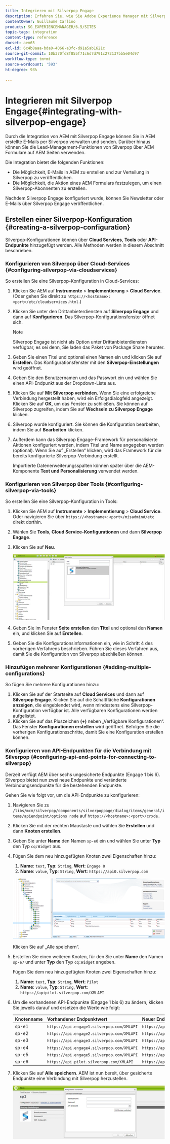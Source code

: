 ```yaml
---
title: Integrieren mit Silverpop Engage
description: Erfahren Sie, wie Sie Adobe Experience Manager mit Silverpop Engage integrieren.
contentOwner: Guillaume Carlino
products: SG_EXPERIENCEMANAGER/6.5/SITES
topic-tags: integration
content-type: reference
docset: aem65
exl-id: 6c4b8aaa-bda0-4066-a3fc-d91a5ab1621c
source-git-commit: 10b370fd8f855f71c6d7d791c272137bb5e04d97
workflow-type: tm+mt
source-wordcount: '593'
ht-degree: 93%

---
```


# Integrieren mit Silverpop Engage{#integrating-with-silverpop-engage}

<!-- THIS ENTIRE TOPIC APPEARS OBSOLETE BECAUSE SILVERPOP NO LONGER EXISTS AND THERE ARE NO REDIRECTS FOR THE DOWNLOAD URL BELOW THAT IS 404.
>[!NOTE]
>
>Silverpop integration is **not** available out of the box. Download the Silverpop integration package `https://www.adobeaemcloud.com/content/marketplace/marketplaceProxy.html?packagePath=/content/companies/public/adobe/packages/aem620/product/cq-mcm-integrations-silverpop-content` from Package Share and install it on your instance. After you have installed the package, you can configure it as described in this document. -->

Durch die Integration von AEM mit Silverpop Engage können Sie in AEM erstellte E-Mails per Silverpop verwalten und senden. Darüber hinaus können Sie die Lead-Management-Funktionen von Silverpop über AEM Formulare auf AEM Seiten verwenden.

Die Integration bietet die folgenden Funktionen:

* Die Möglichkeit, E-Mails in AEM zu erstellen und zur Verteilung in Silverpop zu veröffentlichen.
* Die Möglichkeit, die Aktion eines AEM Formulars festzulegen, um einen Silverpop-Abonnenten zu erstellen.

Nachdem Silverpop Engage konfiguriert wurde, können Sie Newsletter oder E-Mails über Silverpop Engage veröffentlichen.

## Erstellen einer Silverpop-Konfiguration {#creating-a-silverpop-configuration}

Silverpop-Konfigurationen können über **Cloud Services**, **Tools** oder **API-Endpunkte** hinzugefügt werden. Alle Methoden werden in diesem Abschnitt beschrieben.

### Konfigurieren von Silverpop über Cloud-Services {#configuring-silverpop-via-cloudservices}

So erstellen Sie eine Silverpop-Konfiguration in Cloud-Services:

1. Klicken Sie AEM auf **Instrumente** > **Implementierung** > **Cloud Service**. (Oder gehen Sie direkt zu `https://<hostname>:<port>/etc/cloudservices.html`.)
1. Klicken Sie unter den Drittanbieterdiensten auf **Silverpop Engage** und dann auf **Konfigurieren**. Das Silverpop-Konfigurationsfenster öffnet sich.

   >[!NOTE]
   >
   >Silverpop Engage ist nicht als Option unter Drittanbieterdiensten verfügbar, es sei denn, Sie laden das Paket von Package Share herunter.

1. Geben Sie einen Titel und optional einen Namen ein und klicken Sie auf **Erstellen**. Das Konfigurationsfenster mit den **Silverpop-Einstellungen** wird geöffnet.
1. Geben Sie den Benutzernamen und das Passwort ein und wählen Sie einen API-Endpunkt aus der Dropdown-Liste aus.
1. Klicken Sie auf **Mit Silverpop verbinden.** Wenn Sie eine erfolgreiche Verbindung hergestellt haben, wird ein Erfolgsdialogfeld angezeigt. Klicken Sie auf **OK**, um das Fenster zu schließen. Sie können auf Silverpop zugreifen, indem Sie auf **Wechseln zu Silverpop Engage** klicken.
1. Silverpop wurde konfiguriert. Sie können die Konfiguration bearbeiten, indem Sie auf **Bearbeiten** klicken.
1. Außerdem kann das Silverpop Engage-Framework für personalisierte Aktionen konfiguriert werden, indem Titel und Name angegeben werden (optional). Wenn Sie auf „Erstellen“ klicken, wird das Framework für die bereits konfigurierte Silverpop-Verbindung erstellt.

   Importierte Datenerweiterungsspalten können später über die AEM-Komponente **Text und Personalisierung** verwendet werden.

### Konfigurieren von Silverpop über Tools {#configuring-silverpop-via-tools}

So erstellen Sie eine Silverpop-Konfiguration in Tools:

1. Klicken Sie AEM auf **Instrumente** > **Implementierung** > **Cloud Service**. Oder navigieren Sie über `https://<hostname>:<port>/misadmin#/etc` direkt dorthin.
1. Wählen Sie **Tools**, **Cloud Service-Konfigurationen** und dann **Silverpop Engage**.
1. Klicken Sie auf **Neu**.

   ![chlimage_1-6](assets/chlimage_1-6.jpeg)

1. Geben Sie im Fenster **Seite erstellen** den **Titel** und optional den **Namen** ein, und klicken Sie auf **Erstellen**.
1. Geben Sie die Konfigurationsinformationen ein, wie in Schritt 4 des vorherigen Verfahrens beschrieben. Führen Sie dieses Verfahren aus, damit Sie die Konfiguration von Silverpop abschließen können.

### Hinzufügen mehrerer Konfigurationen {#adding-multiple-configurations}

So fügen Sie mehrere Konfigurationen hinzu:

1. Klicken Sie auf der Startseite auf **Cloud Services** und dann auf **Silverpop Engage**. Klicken Sie auf die Schaltfläche **Konfigurationen anzeigen**, die eingeblendet wird, wenn mindestens eine Silverpop-Konfiguration verfügbar ist. Alle verfügbaren Konfigurationen werden aufgelistet.
1. Klicken Sie auf das Pluszeichen **(+)** neben „Verfügbare Konfigurationen“. Das Fenster **Konfigurationen erstellen** wird geöffnet. Befolgen Sie die vorherigen Konfigurationsschritte, damit Sie eine Konfiguration erstellen können.

### Konfigurieren von API-Endpunkten für die Verbindung mit Silverpop {#configuring-api-end-points-for-connecting-to-silverpop}

Derzeit verfügt AEM über sechs ungesicherte Endpunkte (Engage 1 bis 6). Silverpop bietet nun zwei neue Endpunkte und veränderte Verbindungsendpunkte für die bestehenden Endpunkte.

Gehen Sie wie folgt vor, um die API-Endpunkte zu konfigurieren:

1. Navigieren Sie zu `/libs/mcm/silverpop/components/silverpoppage/dialog/items/general/items/apiendpoint/options node` auf `https://<hostname>:<port>/crxde.`
1. Klicken Sie mit der rechten Maustaste und wählen Sie **Erstellen** und dann **Knoten erstellen**.
1. Geben Sie unter **Name** den Namen `sp-e0` ein und wählen Sie unter **Typ** den Typ `cq:Widget` aus.
1. Fügen Sie dem neu hinzugefügten Knoten zwei Eigenschaften hinzu:

   1. **Name**: `text`, **Typ**: `String`, **Wert**: `Engage 0`
   1. **Name**: `value`, **Typ**: `String`, **Wert**: `https://api0.silverpop.com`

   ![chlimage_1-42](assets/chlimage_1-42.png)

   Klicken Sie auf „Alle speichern“.

1. Erstellen Sie einen weiteren Knoten, für den Sie unter **Name** den Namen `sp-e7` und unter **Typ** den Typ `cq:Widget` angeben.

   Fügen Sie dem neu hinzugefügten Knoten zwei Eigenschaften hinzu:

   1. **Name**: `text`, **Typ**: `String`, **Wert**: `Pilot`
   1. **Name**: `value`, **Typ**: `String`, **Wert**: `https://apipilot.silverpop.com/XMLAPI`

1. Um die vorhandenen API-Endpunkte (Engage 1 bis 6) zu ändern, klicken Sie jeweils darauf und ersetzen die Werte wie folgt:

   | **Knotenname** | **Vorhandener Endpunktwert** | **Neuer Endpunktwert** |
   |---|---|---|
   | sp-e1 | `https://api.engage1.silverpop.com/XMLAPI` | `https://api1.silverpop.com` |
   | sp-e2 | `https://api.engage2.silverpop.com/XMLAPI` | `https://api2.silverpop.com` |
   | sp-e3 | `https://api.engage3.silverpop.com/XMLAPI` | `https://api3.silverpop.com` |
   | sp-e4 | `https://api.engage4.silverpop.com/XMLAPI` | `https://api4.silverpop.com` |
   | sp-e5 | `https://api.engage5.silverpop.com/XMLAPI` | `https://api5.silverpop.com` |
   | sp-e6 | `https://api.pilot.silverpop.com/XMLAPI` | `https://api6.silverpop.com` |

1. Klicken Sie auf **Alle speichern**. AEM ist nun bereit, über gesicherte Endpunkte eine Verbindung mit Silverpop herzustellen.

   ![chlimage_1-7](assets/chlimage_1-7.jpeg)
